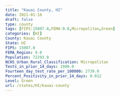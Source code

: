 ```yaml
---
title: "Kauai County, HI"
date: 2021-01-16
draft: false
type: county
tags: [FIPS:15007.0,FEMA:9.0,Micropolitan,Green]
categories: [HI]
County: Kauai County
State: HI
FIPS: 15007.0
FEMA_Region: 9.0
Population: 72293.0
NCHS_Urban_Rural_Classification: Micropolitan
Tests_in_prior_14_days: 1980.0
Fourteen_day_test_rate_per_100000: 2739.0
Percent_Positivity_in_prior_14_days: 0.012
Level: Green
url: /states/HI/kauai-county
---
```




